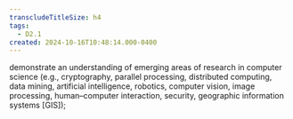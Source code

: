 ```yaml
---
transcludeTitleSize: h4
tags:
  - D2.1
created: 2024-10-16T10:48:14.000-0400
---
```

demonstrate an understanding of emerging areas of research in computer science (e.g., cryptography, parallel processing, distributed computing, data mining, artificial intelligence, robotics, computer vision, image processing, human–computer interaction, security, geographic information systems \[GIS\]);